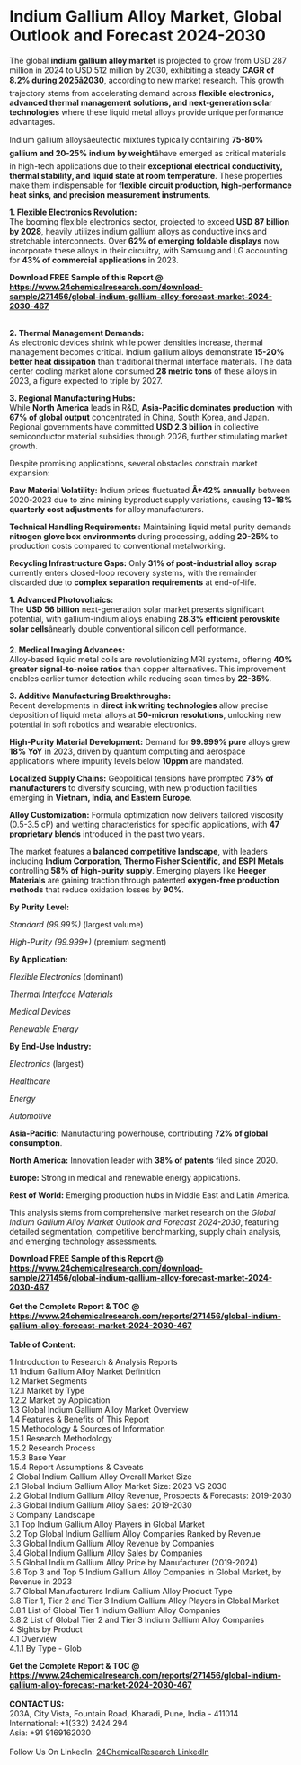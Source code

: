<h1>Indium Gallium Alloy Market, Global Outlook and Forecast 2024-2030</h1><p>The global <strong>indium gallium alloy market</strong> is projected to grow from USD 287 million in 2024 to USD 512 million by 2030, exhibiting a steady <strong>CAGR of 8.2% during 2025â2030</strong>, according to new market research. This growth trajectory stems from accelerating demand across <strong>flexible electronics, advanced thermal management solutions, and next-generation solar technologies</strong> where these liquid metal alloys provide unique performance advantages.</p><p>Indium gallium alloysâeutectic mixtures typically containing <strong>75-80% gallium and 20-25% indium by weight</strong>âhave emerged as critical materials in high-tech applications due to their <strong>exceptional electrical conductivity, thermal stability, and liquid state at room temperature</strong>. These properties make them indispensable for <strong>flexible circuit production, high-performance heat sinks, and precision measurement instruments</strong>.</p><p><strong>1. Flexible Electronics Revolution:</strong><br>
The booming flexible electronics sector, projected to exceed <strong>USD 87 billion by 2028</strong>, heavily utilizes indium gallium alloys as conductive inks and stretchable interconnects. Over <strong>62% of emerging foldable displays</strong> now incorporate these alloys in their circuitry, with Samsung and LG accounting for <strong>43% of commercial applications</strong> in 2023.</p><div><b>Download FREE Sample of this Report @ 
            <a href="https://www.24chemicalresearch.com/download-sample/271456/global-indium-gallium-alloy-forecast-market-2024-2030-467">
            https://www.24chemicalresearch.com/download-sample/271456/global-indium-gallium-alloy-forecast-market-2024-2030-467</a></b></div><br><p><strong>2. Thermal Management Demands:</strong><br>
As electronic devices shrink while power densities increase, thermal management becomes critical. Indium gallium alloys demonstrate <strong>15-20% better heat dissipation</strong> than traditional thermal interface materials. The data center cooling market alone consumed <strong>28 metric tons</strong> of these alloys in 2023, a figure expected to triple by 2027.</p><p><strong>3. Regional Manufacturing Hubs:</strong><br>
While <strong>North America</strong> leads in R&amp;D, <strong>Asia-Pacific dominates production</strong> with <strong>67% of global output</strong> concentrated in China, South Korea, and Japan. Regional governments have committed <strong>USD 2.3 billion</strong> in collective semiconductor material subsidies through 2026, further stimulating market growth.</p><p>Despite promising applications, several obstacles constrain market expansion:</p><p><strong>Raw Material Volatility:</strong> Indium prices fluctuated <strong>Â±42% annually</strong> between 2020-2023 due to zinc mining byproduct supply variations, causing <strong>13-18% quarterly cost adjustments</strong> for alloy manufacturers.</p><p><strong>Technical Handling Requirements:</strong> Maintaining liquid metal purity demands <strong>nitrogen glove box environments</strong> during processing, adding <strong>20-25%</strong> to production costs compared to conventional metalworking.</p><p><strong>Recycling Infrastructure Gaps:</strong> Only <strong>31% of post-industrial alloy scrap</strong> currently enters closed-loop recovery systems, with the remainder discarded due to <strong>complex separation requirements</strong> at end-of-life.</p><p><strong>1. Advanced Photovoltaics:</strong><br>
The <strong>USD 56 billion</strong> next-generation solar market presents significant potential, with gallium-indium alloys enabling <strong>28.3% efficient perovskite solar cells</strong>ânearly double conventional silicon cell performance.</p><p><strong>2. Medical Imaging Advances:</strong><br>
Alloy-based liquid metal coils are revolutionizing MRI systems, offering <strong>40% greater signal-to-noise ratios</strong> than copper alternatives. This improvement enables earlier tumor detection while reducing scan times by <strong>22-35%</strong>.</p><p><strong>3. Additive Manufacturing Breakthroughs:</strong><br>
Recent developments in <strong>direct ink writing technologies</strong> allow precise deposition of liquid metal alloys at <strong>50-micron resolutions</strong>, unlocking new potential in soft robotics and wearable electronics.</p><p><strong>High-Purity Material Development:</strong> Demand for <strong>99.999% pure</strong> alloys grew <strong>18% YoY</strong> in 2023, driven by quantum computing and aerospace applications where impurity levels below <strong>10ppm</strong> are mandated.</p><p><strong>Localized Supply Chains:</strong> Geopolitical tensions have prompted <strong>73% of manufacturers</strong> to diversify sourcing, with new production facilities emerging in <strong>Vietnam, India, and Eastern Europe</strong>.</p><p><strong>Alloy Customization:</strong> Formula optimization now delivers tailored viscosity (0.5-3.5 cP) and wetting characteristics for specific applications, with <strong>47 proprietary blends</strong> introduced in the past two years.</p><p>The market features a <strong>balanced competitive landscape</strong>, with leaders including <strong>Indium Corporation, Thermo Fisher Scientific, and ESPI Metals</strong> controlling <strong>58% of high-purity supply</strong>. Emerging players like <strong>Heeger Materials</strong> are gaining traction through patented <strong>oxygen-free production methods</strong> that reduce oxidation losses by <strong>90%</strong>.</p><p><strong>By Purity Level:</strong></p><p><em>Standard (99.99%)</em> (largest volume)</p><p><em>High-Purity (99.999+)</em> (premium segment)</p><p><strong>By Application:</strong></p><p><em>Flexible Electronics</em> (dominant)</p><p><em>Thermal Interface Materials</em></p><p><em>Medical Devices</em></p><p><em>Renewable Energy</em></p><p><strong>By End-Use Industry:</strong></p><p><em>Electronics</em> (largest)</p><p><em>Healthcare</em></p><p><em>Energy</em></p><p><em>Automotive</em></p><p><strong>Asia-Pacific:</strong> Manufacturing powerhouse, contributing <strong>72% of global consumption</strong>.</p><p><strong>North America:</strong> Innovation leader with <strong>38% of patents</strong> filed since 2020.</p><p><strong>Europe:</strong> Strong in medical and renewable energy applications.</p><p><strong>Rest of World:</strong> Emerging production hubs in Middle East and Latin America.</p><p>This analysis stems from comprehensive market research on the <em>Global Indium Gallium Alloy Market Outlook and Forecast 2024-2030</em>, featuring detailed segmentation, competitive benchmarking, supply chain analysis, and emerging technology assessments.</p><div><b>Download FREE Sample of this Report @ 
            <a href="https://www.24chemicalresearch.com/download-sample/271456/global-indium-gallium-alloy-forecast-market-2024-2030-467">
            https://www.24chemicalresearch.com/download-sample/271456/global-indium-gallium-alloy-forecast-market-2024-2030-467</a></b></div><br><div><b>Get the Complete Report & TOC @ 
            <a href="https://www.24chemicalresearch.com/reports/271456/global-indium-gallium-alloy-forecast-market-2024-2030-467">
            https://www.24chemicalresearch.com/reports/271456/global-indium-gallium-alloy-forecast-market-2024-2030-467</a></b></div><br>
            <b>Table of Content:</b><p>1 Introduction to Research & Analysis Reports<br />
    1.1 Indium Gallium Alloy Market Definition<br />
    1.2 Market Segments<br />
        1.2.1 Market by Type<br />
        1.2.2 Market by Application<br />
    1.3 Global Indium Gallium Alloy Market Overview<br />
    1.4 Features & Benefits of This Report<br />
    1.5 Methodology & Sources of Information<br />
        1.5.1 Research Methodology<br />
        1.5.2 Research Process<br />
        1.5.3 Base Year<br />
        1.5.4 Report Assumptions & Caveats<br />
2 Global Indium Gallium Alloy Overall Market Size<br />
    2.1 Global Indium Gallium Alloy Market Size: 2023 VS 2030<br />
    2.2 Global Indium Gallium Alloy Revenue, Prospects & Forecasts: 2019-2030<br />
    2.3 Global Indium Gallium Alloy Sales: 2019-2030<br />
3 Company Landscape<br />
    3.1 Top Indium Gallium Alloy Players in Global Market<br />
    3.2 Top Global Indium Gallium Alloy Companies Ranked by Revenue<br />
    3.3 Global Indium Gallium Alloy Revenue by Companies<br />
    3.4 Global Indium Gallium Alloy Sales by Companies<br />
    3.5 Global Indium Gallium Alloy Price by Manufacturer (2019-2024)<br />
    3.6 Top 3 and Top 5 Indium Gallium Alloy Companies in Global Market, by Revenue in 2023<br />
    3.7 Global Manufacturers Indium Gallium Alloy Product Type<br />
    3.8 Tier 1, Tier 2 and Tier 3 Indium Gallium Alloy Players in Global Market<br />
        3.8.1 List of Global Tier 1 Indium Gallium Alloy Companies<br />
        3.8.2 List of Global Tier 2 and Tier 3 Indium Gallium Alloy Companies<br />
4 Sights by Product<br />
    4.1 Overview<br />
        4.1.1 By Type - Glob</p><div><b>Get the Complete Report & TOC @ 
            <a href="https://www.24chemicalresearch.com/reports/271456/global-indium-gallium-alloy-forecast-market-2024-2030-467">
            https://www.24chemicalresearch.com/reports/271456/global-indium-gallium-alloy-forecast-market-2024-2030-467</a></b></div><br><b>CONTACT US:</b><br>
            203A, City Vista, Fountain Road, Kharadi, Pune, India - 411014<br>
            International: +1(332) 2424 294<br>
            Asia: +91 9169162030 <br><br>
            Follow Us On LinkedIn: <a href="https://www.linkedin.com/company/24chemicalresearch/">24ChemicalResearch LinkedIn</a>